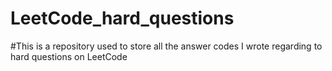 # LeetCode_hard_questions


#This is a repository used to store all the answer codes I wrote regarding to hard questions on LeetCode

